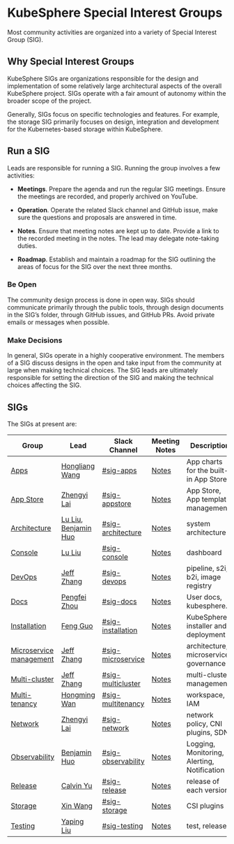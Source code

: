 # KubeSphere Special Interest Groups

Most community activities are organized into a variety of Special Interest Group (SIG).

## Why Special Interest Groups

KubeSphere SIGs are organizations responsible for the design and implementation of some relatively large architectural aspects of the overall KubeSphere project. SIGs operate with a fair amount of autonomy within the broader scope of the project.

Generally, SIGs focus on specific technologies and features. For example, the storage SIG primarily focuses on design, integration and development for the Kubernetes-based storage within KubeSphere.

## Run a SIG

Leads are responsible for running a SIG. Running the group involves a few activities:

- **Meetings**. Prepare the agenda and run the regular SIG meetings. Ensure the meetings are recorded, and properly archived on YouTube.

- **Operation**. Operate the related Slack channel and GitHub issue, make sure the questions and proposals are answered in time.

- **Notes**. Ensure that meeting notes are kept up to date. Provide a link to the recorded meeting in the notes. The lead may delegate note-taking duties.

- **Roadmap**. Establish and maintain a roadmap for the SIG outlining the areas of focus for the SIG over the next three months.

### Be Open

The community design process is done in open way. SIGs should communicate primarily through the public tools, through design documents in the SIG’s folder, through GitHub issues, and GitHub PRs. Avoid private emails or messages when possible.

### Make Decisions

In general, SIGs operate in a highly cooperative environment. The members of a SIG discuss designs in the open and take input from the community at large when making technical choices. The SIG leads are ultimately responsible for setting the direction of the SIG and making the technical choices affecting the SIG.

## SIGs

The SIGs at present are:

| Group | Lead |  Slack Channel | Meeting Notes | Description |
|-------|-------------|-------|--------------|--------------------|
| [Apps](./sig-apps/) | [Hongliang Wang](https://github.com/hlwanghl) | [#sig-apps](https://kubesphere.slack.com/messages/sig-apps) | [Notes](https://docs.google.com/document/d/1nRAK2U9flkz-8z7bT2-T_0VneW3w1fx1fJtB5Bu3JyU/) | App charts for the built-in App Store |
| [App Store](./sig-appstore) | [Zhengyi Lai](https://github.com/zheng1) | [#sig-appstore](https://kubesphere.slack.com/messages/sig-appstore) | [Notes](https://docs.google.com/document/d/1FYxeQOiwN3jL6EPeIA71iB3gXZfNf-PhSufVaywFbxI/) | App Store, App template management |
| [Architecture](./sig-architecture) | [Lu Liu](https://github.com/leoendless), [Benjamin Huo](https://github.com/benjaminhuo) | [#sig-architecture](https://kubesphere.slack.com/messages/sig-architecture) | [Notes](https://docs.google.com/document/d/1lqL0c6SpxLxRbwVk870-9HDeGIwVodSRJV-Uh4hPemQ/) | system architecture |
| [Console](./sig-console) | [Lu Liu](https://github.com/leoendless) | [#sig-console](https://kubesphere.slack.com/messages/sig-console) | [Notes](https://docs.google.com/document/d/1a2RHltQm3armW4Jf7m1aYFTjdvlqiuW5hW2-KBeLqi0/) | dashboard |
| [DevOps](./sig-devops) | [Jeff Zhang](https://github.com/zryfish) | [#sig-devops](https://kubesphere.slack.com/messages/sig-devops) | [Notes](https://docs.google.com/document/d/1ZORl7ZhRlZxKXFle2LGPRJqXzlr6EDhu2A7qzjybfro/) | pipeline, s2i, b2i, image registry |
| [Docs](./sig-docs) | [Pengfei Zhou](https://github.com/FeynmanZhou) | [#sig-docs](https://kubesphere.slack.com/messages/sig-docs) | [Notes](https://docs.google.com/document/d/1tyB2RDJFmfwFfO2ok9dH7ttZRICDiaogSI12Ajz9CD0/) | User docs, kubesphere.io |
| [Installation](./sig-installation) | [Feng Guo](https://github.com/pixiake) | [#sig-installation](https://kubesphere.slack.com/messages/sig-installation) | [Notes](https://docs.google.com/document/d/1sXMKViZ5cchbaBajRZiJsaSdMAQ1GpmDKCcq3UwT3Vg/) | KubeSphere installer and deployment |
| [Microservice management](./sig-microservice) | [Jeff Zhang](https://github.com/zryfish) | [#sig-microservice](https://kubesphere.slack.com/messages/sig-microservice) | [Notes](https://docs.google.com/document/d/1eAAbdIxJwFgNjkU9xvQ8SrezW7pHgPryzOAPjZYjvFg/) | architecture, microservice governance |
| [Multi-cluster](./sig-multicluster) | [Jeff Zhang](https://github.com/zryfish) | [#sig-multicluster](https://kubesphere.slack.com/messages/sig-multicluster) | [Notes](https://docs.google.com/document/d/1P0NaJbAYTK4BnMazJcrc4he-sh2YpZNvG1rkPQrNhpY/) | multi-cluster management |
| [Multi-tenancy](./sig-multitenancy) | [Hongming Wan](https://github.com/wansir) | [#sig-multitenancy](https://kubesphere.slack.com/messages/sig-multitenancy) | [Notes](https://docs.google.com/document/d/1Ewf30_Z6mlIxpJH-qF96c_mx96UaQtLi-fCf6m1r_yg/) | workspace, IAM |
| [Network](./sig-network) | [Zhengyi Lai](https://github.com/zheng1) | [#sig-network](https://kubesphere.slack.com/messages/sig-network) | [Notes](https://docs.google.com/document/d/12KTd1xBSYPBTbn4WTvN4iTPoDg1skU-bbbcoNt_RAPE/) | network policy, CNI plugins, SDN |
| [Observability](sig-observability) | [Benjamin Huo](https://github.com/benjaminhuo) | [#sig-observability](https://kubesphere.slack.com/messages/sig-observability) | [Notes](https://docs.google.com/document/d/18SOB2NRQWS-Qad4oebzIjtQzUG831PFvQtvN5tBwNrM/) | Logging, Monitoring, Alerting, Notification |
| [Release](./sig-release) | [Calvin Yu](https://github.com/calvinyv) | [#sig-release](https://kubesphere.slack.com/messages/sig-release) | [Notes](https://docs.google.com/document/d/1IzkvpZlkc_4hKTyvWWyTfLgPFTWGaowOEAfh0li9qZQ/) | release of each version |
| [Storage](./sig-storage) | [Xin Wang](https://github.com/wnxn) | [#sig-storage](https://kubesphere.slack.com/messages/sig-storage) | [Notes](https://docs.google.com/document/d/171DjRH8CDkubc_fl8tO1tN-kpdPwek-G819FQt6EhV0/) | CSI plugins |
| [Testing](./sig-testing) | [Yaping Liu](https://github.com/liuyp2018) | [#sig-testing](https://kubesphere.slack.com/messages/sig-testing) | [Notes](https://docs.google.com/document/d/191w4_ePxBSEklZjKTSiYw7XwDH9_gCIVOt6cKkTvqYc/) | test, release |
